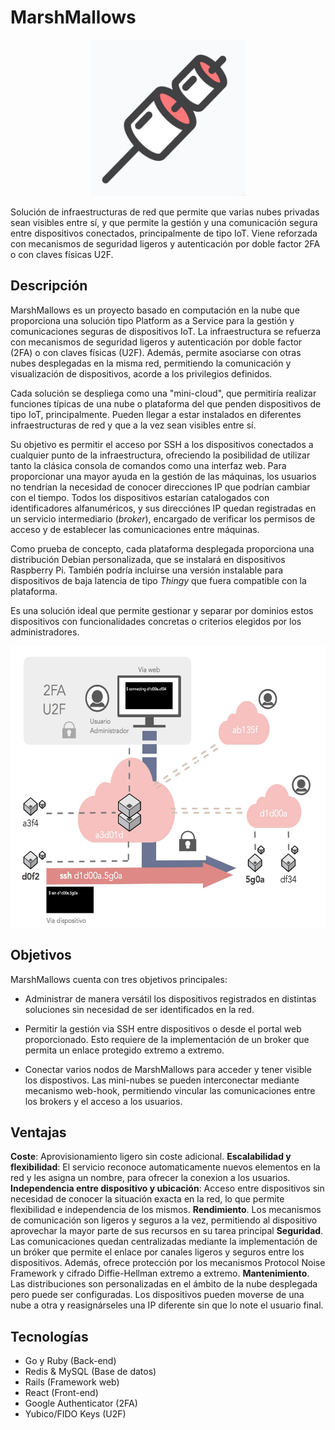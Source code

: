 # MarshMallows

<p align="center">
  <img width="250" height="250" src="docs/assets/img/logo.png">
</p>

Solución de infraestructuras de red que permite que varias nubes privadas sean visibles entre sí, y que permite la gestión y una comunicación segura entre dispositivos conectados, principalmente de tipo IoT. Viene reforzada con mecanismos de seguridad ligeros y autenticación por doble factor 2FA o con claves físicas U2F.

## Descripción

MarshMallows es un proyecto basado en computación en la nube que proporciona una solución tipo Platform as a Service para la gestión y comunicaciones seguras de dispositivos IoT. La infraestructura se refuerza con mecanismos de seguridad ligeros y autenticación por doble factor (2FA) o con claves físicas (U2F). Además, permite asociarse con otras nubes desplegadas en la misma red, permitiendo la comunicación y visualización de dispositivos, acorde a los privilegios definidos.

Cada solución se despliega como una "mini-cloud", que permitiría realizar funciones típicas de una nube o plataforma del que penden dispositivos de tipo IoT, principalmente. Pueden llegar a estar instalados en diferentes infraestructuras de red y que a la vez sean visibles entre sí.

Su objetivo es permitir el acceso por SSH a los dispositivos conectados a cualquier punto de la infraestructura, ofreciendo la posibilidad de utilizar tanto la clásica consola de comandos como una interfaz web. Para proporcionar una mayor ayuda en la gestión de las máquinas, los usuarios no tendrían la necesidad de conocer direcciones IP que podrían cambiar con el tiempo. Todos los dispositivos estarían catalogados con identificadores alfanuméricos, y sus direcciónes IP quedan registradas en un servicio intermediario (_broker_), encargado de verificar los permisos de acceso y de establecer las comunicaciones entre máquinas.

Como prueba de concepto, cada plataforma desplegada proporciona una distribución Debian personalizada, que se instalará en dispositivos Raspberry Pi. También podría incluirse una versión instalable para dispositivos de baja latencia de tipo _Thingy_ que fuera compatible con la plataforma.

Es una solución ideal que permite gestionar y separar por dominios estos dispositivos con funcionalidades concretas o criterios elegidos por los administradores.

<p align="center">
  <img  height="450" src="docs/assets/img/infr_schema.png">
</p>


## Objetivos
MarshMallows cuenta con tres objetivos principales:

- Administrar de manera versátil los dispositivos registrados en distintas soluciones sin necesidad de ser identificados en la red.

- Permitir la gestión via SSH entre dispositivos o desde el portal web proporcionado. Esto requiere de la implementación de un broker que permita un enlace protegido extremo a extremo.

- Conectar varios nodos de MarshMallows para acceder y tener visible los dispostivos. Las mini-nubes se pueden interconectar mediante mecanismo web-hook, permitiendo vincular las comunicaciones entre los brokers y el acceso a los usuarios.

## Ventajas

**Coste**: Aprovisionamiento ligero sin coste adicional.
**Escalabilidad y flexibilidad**: El servicio reconoce automaticamente nuevos elementos en la red y les asigna un nombre, para ofrecer la conexion a los usuarios.
**Independencia entre dispositivo y ubicación**: Acceso entre dispositivos sin necesidad de conocer la situación exacta en la red, lo que permite flexibilidad e independencia de los mismos.
**Rendimiento**. Los mecanismos de comunicación son ligeros y seguros a la vez, permitiendo al dispositivo aprovechar la mayor parte de sus recursos en su tarea principal
**Seguridad**. Las comunicaciones quedan centralizadas mediante la implementación de un bróker que permite el enlace por canales ligeros y seguros entre los dispositivos. Además, ofrece protección por los mecanismos Protocol Noise Framework y cifrado Diffie-Hellman extremo a extremo.
**Mantenimiento**. Las distribuciones son personalizadas en el ámbito de la nube desplegada pero puede ser configuradas. Los dispositivos pueden moverse de una nube a otra y reasignárseles una IP diferente sin que lo note el usuario final.


## Tecnologías
- Go y Ruby (Back-end)
- Redis & MySQL (Base de datos)
- Rails (Framework web)
- React (Front-end)
- Google Authenticator (2FA)
- Yubico/FIDO Keys (U2F)
